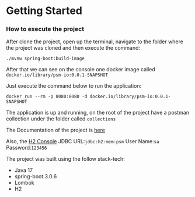 # Getting Started

### How to execute the project
After clone the project, open up the terminal, navigate to the folder where the project was cloned 
and then execute the command:

`./mvnw spring-boot:build-image`

After that we can see on the console one docker image called `docker.io/library/psm-io:0.0.1-SNAPSHOT`

Just execute the command below to run the application:

`docker run --rm -p 8080:8080 -d docker.io/library/psm-io:0.0.1-SNAPSHOT`

The application is up and running, on the root of the project have a postman collection under the folder called 
`collections`

The Documentation of the project is [here](http://localhost:8080/swagger-ui/index.html#/)

Also, the [H2 Console](http://localhost:8080/h2-console/) JDBC URL:`jdbc:h2:mem:psm` User Name:`sa` Password:`123456`

The project was built using the follow stack-tech:
* Java 17
* spring-boot 3.0.6
* Lombok
* H2
